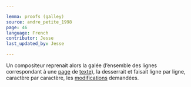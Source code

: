 ```yaml
---

lemma: proofs (galley)
source: andre_petite_1998
page: 46
language: French
contributor: Jesse
last_updated_by: Jesse

---
```

Un compositeur reprenait alors la galée (l’ensemble des lignes correspondant à une [page](page.html) de [texte](text.html)), la desserrait et faisait ligne par ligne, caractère par caractère, les [modifications](emendation.html) demandées.

